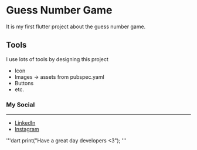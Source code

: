 # Guess Number Game

It is my first flutter project about the guess number game.

## Tools

I use lots of tools by designing this project

- Icon
- Images -> assets from pubspec.yaml
- Buttons
- etc.

### My Social

---

- [LinkedIn](https://www.linkedin.com/in/furkan-cabbar-630868297)
- [Instagram](https://www.instagram.com/furkannxdd/)

'''dart
print("Have a great day developers <3");
'''
